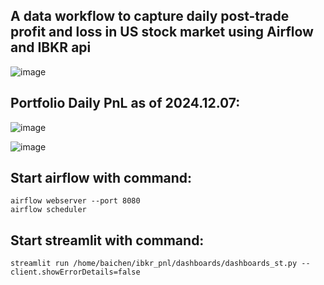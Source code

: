 ## A data workflow to capture daily post-trade profit and loss in US stock market using Airflow and IBKR api
![image](https://github.com/user-attachments/assets/bd9fd484-e51b-40c6-9569-56b384e7a95f)






## Portfolio Daily PnL as of 2024.12.07:
![image](https://github.com/user-attachments/assets/c2746613-7902-46f6-8423-79c7d96d91bb)


![image](https://github.com/user-attachments/assets/3c99ab80-0dde-4dc4-a43a-8c49f9ac7600)




## Start airflow with command:
```
airflow webserver --port 8080
airflow scheduler
```



## Start streamlit with command:
```
streamlit run /home/baichen/ibkr_pnl/dashboards/dashboards_st.py --client.showErrorDetails=false
```






























